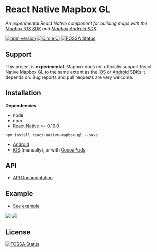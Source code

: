 # React Native Mapbox GL

_An experimental React Native component for building maps with the [Mapbox iOS SDK](https://www.mapbox.com/ios-sdk/) and [Mapbox Android SDK](https://www.mapbox.com/android-sdk/)_

[![npm version](https://badge.fury.io/js/react-native-mapbox-gl.svg)](https://badge.fury.io/js/react-native-mapbox-gl) [![Circle CI](https://circleci.com/gh/mapbox/react-native-mapbox-gl/tree/master.svg?style=svg)](https://circleci.com/gh/mapbox/react-native-mapbox-gl/tree/master)
[![FOSSA Status](https://app.fossa.io/api/projects/git%2Bhttps%3A%2F%2Fgithub.com%2Fmapbox%2Freact-native-mapbox-gl.svg?type=shield)](https://app.fossa.io/projects/git%2Bhttps%3A%2F%2Fgithub.com%2Fmapbox%2Freact-native-mapbox-gl?ref=badge_shield)

## Support

This project is **experimental**. Mapbox does not officially support React Native Mapbox GL to the same extent as the [iOS](https://www.mapbox.com/ios-sdk/) or [Android](https://www.mapbox.com/android-sdk/) SDKs it depends on. Bug reports and pull requests are very welcome.

## Installation

**Dependencies**

* node
* npm
* [React Native](https://facebook.github.io/react-native/) >= 0.19.0

```
npm install react-native-mapbox-gl --save
```

* [Android](/android/install.md)
* [iOS](/ios/install.md) (manually),
  or with [CocoaPods](/ios/install-cocoapods.md)

## API
* [API Documentation](/API.md)

## Example
* [See example](/example.js)

![](http://i.imgur.com/I8XkXcS.jpg)
![](https://cldup.com/A8S_7rLg1L.png)

## License
[![FOSSA Status](https://app.fossa.io/api/projects/git%2Bhttps%3A%2F%2Fgithub.com%2Fmapbox%2Freact-native-mapbox-gl.svg?type=large)](https://app.fossa.io/projects/git%2Bhttps%3A%2F%2Fgithub.com%2Fmapbox%2Freact-native-mapbox-gl?ref=badge_large)
